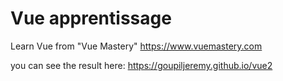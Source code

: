 # Vue apprentissage

Learn Vue from "Vue Mastery" https://www.vuemastery.com

you can see the result here: https://goupiljeremy.github.io/vue2


